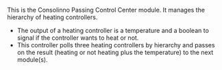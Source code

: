 This is the Consolinno Passing Control Center module. It manages the hierarchy of heating controllers.
* The output of a heating controller is a temperature and a boolean to signal if the controller wants to heat or not.
* This controller polls three heating controllers by hierarchy and passes on the result (heating or not heating plus the temperature) to the next module(s).

